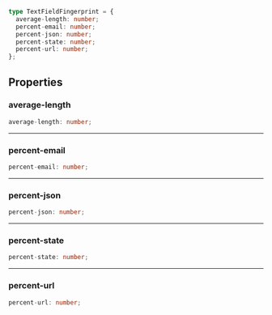 ```ts
type TextFieldFingerprint = {
  average-length: number;
  percent-email: number;
  percent-json: number;
  percent-state: number;
  percent-url: number;
};
```

## Properties

### average-length

```ts
average-length: number;
```

***

### percent-email

```ts
percent-email: number;
```

***

### percent-json

```ts
percent-json: number;
```

***

### percent-state

```ts
percent-state: number;
```

***

### percent-url

```ts
percent-url: number;
```

